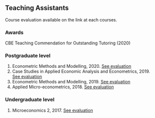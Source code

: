 ## Teaching Assistants
Course evaluation available on the link at each courses.

### Awards
CBE Teaching Commendation for Outstanding Tutoring (2020)

### Postgraduate level

1. Econometric Methods and Modelling, 2020. [See evaluation](https://jnmarshan.github.io/docs/jmCV_V2.pdf)
2. Case Studies in Applied Economic Analysis and Econometrics, 2019.  [See evaluation](docs/selts/emet8002_2019.pdf)
3. Econometric Methods and Modelling, 2019. [See evaluation](docs/selts/emet8005_2019.pdf)
4. Applied Micro-econometrics, 2018. [See evaluation](docs/selts/emet8001_2018.pdf)

### Undergraduate level
1. Microeconomics 2, 2017. [See evaluation](https://jnmarshan.github.io/docs/jmCV_V2.pdf)


